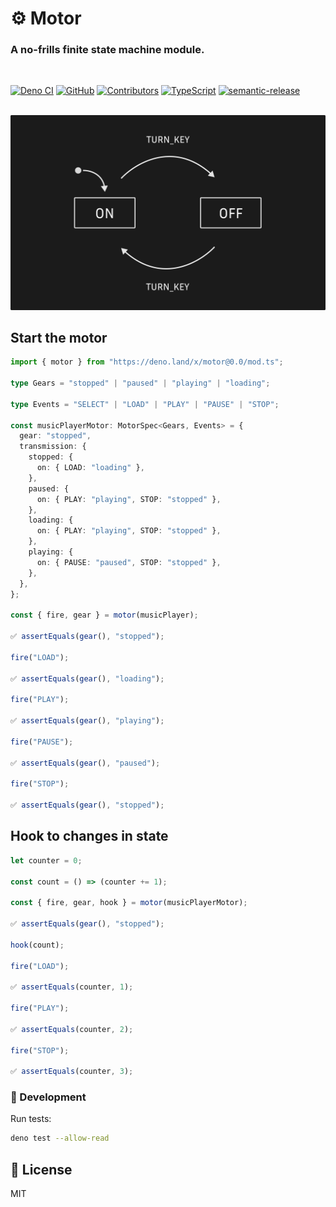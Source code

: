 # ⚙ Motor

### A no-frills finite state machine module.

<br/>

[![Deno CI](https://github.com/sidiousvic/motor/workflows/Deno%20CI/badge.svg)](https://github.com/sidiousvic/motor/actions)
[![GitHub](https://img.shields.io/github/license/sidiousvic/motor)](https://github.com/sidiousvic/motor/blob/prod/LICENSE)
[![Contributors](https://img.shields.io/github/contributors/sidiousvic/motor)](https://github.com/sidiousvic/motor/graphs/contributors)
[![TypeScript](https://img.shields.io/badge/types-TypeScript-blue)](https://github.com/sidiousvic/motor)
[![semantic-release](https://img.shields.io/badge/%20%20%F0%9F%93%A6%F0%9F%9A%80-semantic--release-e10079.svg)](https://github.com/semantic-release/semantic-release)

<br/>
<img src="./assets/MOTOR_FSM_TOGGLE_DIAGRAM.png">
<br/>

## Start the motor

```ts
import { motor } from "https://deno.land/x/motor@0.0/mod.ts";

type Gears = "stopped" | "paused" | "playing" | "loading";

type Events = "SELECT" | "LOAD" | "PLAY" | "PAUSE" | "STOP";

const musicPlayerMotor: MotorSpec<Gears, Events> = {
  gear: "stopped",
  transmission: {
    stopped: {
      on: { LOAD: "loading" },
    },
    paused: {
      on: { PLAY: "playing", STOP: "stopped" },
    },
    loading: {
      on: { PLAY: "playing", STOP: "stopped" },
    },
    playing: {
      on: { PAUSE: "paused", STOP: "stopped" },
    },
  },
};

const { fire, gear } = motor(musicPlayer);

✅ assertEquals(gear(), "stopped");

fire("LOAD");

✅ assertEquals(gear(), "loading");

fire("PLAY");

✅ assertEquals(gear(), "playing");

fire("PAUSE");

✅ assertEquals(gear(), "paused");

fire("STOP");

✅ assertEquals(gear(), "stopped");
```

## Hook to changes in state

```ts
let counter = 0;

const count = () => (counter += 1);

const { fire, gear, hook } = motor(musicPlayerMotor);

✅ assertEquals(gear(), "stopped");

hook(count);

fire("LOAD");

✅ assertEquals(counter, 1);

fire("PLAY");

✅ assertEquals(counter, 2);

fire("STOP");

✅ assertEquals(counter, 3);
```

### 🧰 Development

Run tests:

```bash
deno test --allow-read
```

## 📄 License

MIT
